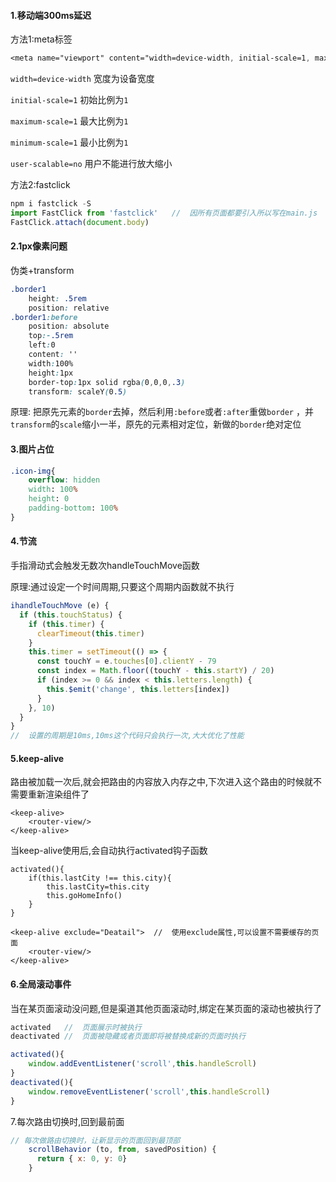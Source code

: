 #### 1.移动端300ms延迟

方法1:meta标签

```css
<meta name="viewport" content="width=device-width, initial-scale=1, maximum-scale=1,minimum-scale=1, user-scalable=no">
```

 `width=device-width` 宽度为设备宽度

 `initial-scale=1` 初始比例为`1`

 `maximum-scale=1` 最大比例为`1`

 `minimum-scale=1` 最小比例为`1` 

`user-scalable=no` 用户不能进行放大缩小 

方法2:fastclick

```js
npm i fastclick -S
import FastClick from 'fastclick'	//	因所有页面都要引入所以写在main.js
FastClick.attach(document.body)
```



#### 2.1px像素问题

伪类+transform

```css
.border1
    height: .5rem
    position: relative
.border1:before
    position: absolute
    top:-.5rem
    left:0
    content: ''
    width:100%
    height:1px
    border-top:1px solid rgba(0,0,0,.3)
    transform: scaleY(0.5)
```

原理: 把原先元素的`border`去掉，然后利用`:before`或者`:after`重做`border` ，并`transform`的`scale`缩小一半，原先的元素相对定位，新做的`border`绝对定位 



#### 3.图片占位

```css
.icon-img{
    overflow: hidden
    width: 100%
    height: 0
    padding-bottom: 100%
}
```



#### 4.节流

手指滑动式会触发无数次handleTouchMove函数

原理:通过设定一个时间周期,只要这个周期内函数就不执行

```js
ihandleTouchMove (e) {
  if (this.touchStatus) {
    if (this.timer) {
      clearTimeout(this.timer)
    }
    this.timer = setTimeout(() => {
      const touchY = e.touches[0].clientY - 79
      const index = Math.floor((touchY - this.startY) / 20)
      if (index >= 0 && index < this.letters.length) {
        this.$emit('change', this.letters[index])
      }
    }, 10)
  }
}
//	设置的周期是10ms,10ms这个代码只会执行一次,大大优化了性能
```



#### 5.keep-alive

路由被加载一次后,就会把路由的内容放入内存之中,下次进入这个路由的时候就不需要重新渲染组件了

```vue
<keep-alive>
	<router-view/>
</keep-alive>
```

当keep-alive使用后,会自动执行activated钩子函数

```vue
activated(){
	if(this.lastCity !== this.city){
		this.lastCity=this.city
		this.goHomeInfo()
	}
}
```

```vue
<keep-alive exclude="Deatail">	//	使用exclude属性,可以设置不需要缓存的页面
	<router-view/>
</keep-alive>
```



#### 6.全局滚动事件

当在某页面滚动没问题,但是渠道其他页面滚动时,绑定在某页面的滚动也被执行了

```js
activated	//	页面展示时被执行
deactivated	//	页面被隐藏或者页面即将被替换成新的页面时执行

activated(){
	window.addEventListener('scroll',this.handleScroll)
}
deactivated(){
	window.removeEventListener('scroll',this.handleScroll)
}
```



7.每次路由切换时,回到最前面

```js
// 每次做路由切换时，让新显示的页面回到最顶部
    scrollBehavior (to, from, savedPosition) {
      return { x: 0, y: 0}
    }
```


